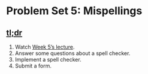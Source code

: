 # Problem Set 5: Mispellings

## [tl;dr](http://docs.cs50.net/2017/x/psets/5/pset5.html#tl-dr)

1. Watch [Week 5’s lecture](https://video.cs50.net/2016/fall/lectures/5).
2. Answer some questions about a spell checker.
3. Implement a spell checker.
4. Submit a form.